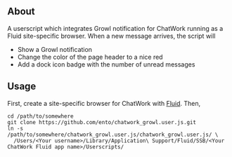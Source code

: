 ## About ##

A userscript which integrates Growl notification for ChatWork running as a Fluid site-specific browser.
When a new message arrives, the script will

 * Show a Growl notification
 * Change the color of the page header to a nice red
 * Add a dock icon badge with the number of unread messages


## Usage ##

First, create a site-specific browser for ChatWork with [Fluid](http://www.fluidapp.com/). Then,

    cd /path/to/somewhere
    git clone https://github.com/ento/chatwork_growl.user.js.git
    ln -s /path/to/somewhere/chatwork_growl.user.js/chatwork_growl.user.js/ \
      /Users/<Your username>/Library/Application\ Support/Fluid/SSB/<Your ChatWork Fluid app name>/Userscripts/
